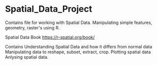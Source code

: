 # Spatial_Data_Project
Contains file for working with Spatial Data. Manipulating simple features, geometry, raster's using R.

Spatial Data Book
https://r-spatial.org/book/

Contains
Understanding Spatial Data and how it differs from normal data
Manipulating data to reshape, subset, extract, crop.
Plotting spatial data
Anlysing spatial data.
